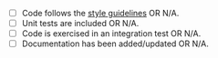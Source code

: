 <!-- Provide a clear description of the content -->

- [ ] Code follows the [style guidelines](https://clima.github.io/ClimateMachine.jl/latest/DevDocs/CodeStyle/) OR N/A.
- [ ] Unit tests are included OR N/A.
- [ ] Code is exercised in an integration test OR N/A.
- [ ] Documentation has been added/updated OR N/A.
